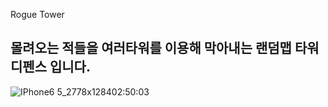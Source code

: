 Rogue Tower

## 몰려오는 적들을 여러타워를 이용해 막아내는 랜덤맵 타워디펜스 입니다.

![IPhone6 5_2778x128402:50:03](https://github.com/Mings1027/UnityGame/assets/100500113/a83ca502-ad4a-4a88-9c91-60c7a32f34e7)
















